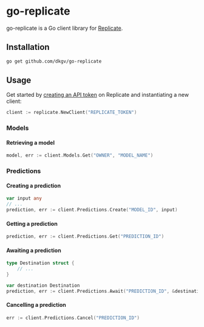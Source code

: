 # go-replicate

go-replicate is a Go client library for [Replicate](https://replicate.com).

## Installation

```bash
go get github.com/dkgv/go-replicate
```

## Usage

Get started by [creating an API token](https://replicate.com/account/api-tokens) on Replicate and instantiating a new client:

```go
client := replicate.NewClient("REPLICATE_TOKEN")
```

### Models

#### Retrieving a model

```go
model, err := client.Models.Get("OWNER", "MODEL_NAME")
```

### Predictions

#### Creating a prediction

```go
var input any
// ...
prediction, err := client.Predictions.Create("MODEL_ID", input)
```

#### Getting a prediction

```go
prediction, err := client.Predictions.Get("PREDICTION_ID")
```

#### Awaiting a prediction

```go
type Destination struct {
    // ...
}

var destination Destination
prediction, err := client.Predictions.Await("PREDICTION_ID", &destination)
```

#### Cancelling a prediction

```go
err := client.Predictions.Cancel("PREDICTION_ID")
```
